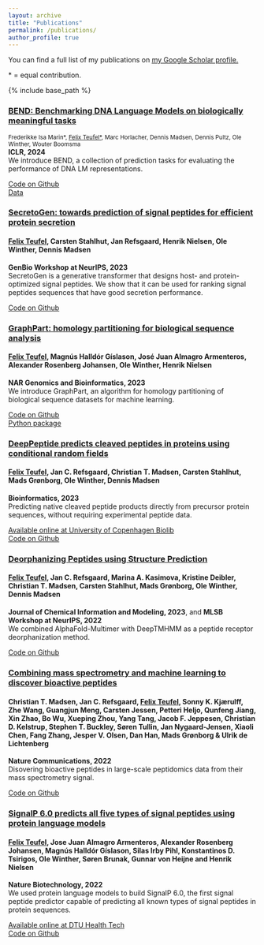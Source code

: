 ```yaml
---
layout: archive
title: "Publications"
permalink: /publications/
author_profile: true
---
```


You can find a full list of my publications on <u><a href="https://scholar.google.com/citations?hl=en&user=pO3M3xYAAAAJ">my Google Scholar profile</a>.</u>

\* = equal contribution.

{% include base_path %}

### [BEND: Benchmarking DNA Language Models on biologically meaningful tasks](https://arxiv.org/abs/2311.12570)
<small>Frederikke Isa Marin*, <u>Felix Teufel*</u>, Marc Horlacher, Dennis Madsen, Dennis Pultz, Ole Winther, Wouter Boomsma</small>  
**ICLR, 2024**  
We introduce BEND, a collection of prediction tasks for evaluating the performance of DNA LM representations.

[Code on Github](https://github.com/frederikkemarin/BEND)  
[Data](https://sid.erda.dk/cgi-sid/ls.py?share_id=aNQa0Oz2lY)  

### [SecretoGen: towards prediction of signal peptides for efficient protein secretion](https://openreview.net/forum?id=vXXEfmYsvS)
#### <u>Felix Teufel</u>, Carsten Stahlhut, Jan Refsgaard, Henrik Nielsen, Ole Winther, Dennis Madsen  
**GenBio Workshop at NeurIPS, 2023**  
SecretoGen is a generative transformer that designs host- and protein-optimized signal peptides. We show that it can be used for ranking signal peptides sequences that have good secretion performance.

[Code on Github](https://github.com/fteufel/SecretoGen)

### [GraphPart: homology partitioning for biological sequence analysis](https://academic.oup.com/nargab/article/5/4/lqad088/7318077)
#### <u>Felix Teufel</u>, Magnús Halldór Gíslason, José Juan Almagro Armenteros, Alexander Rosenberg Johansen, Ole Winther, Henrik Nielsen  
**NAR Genomics and Bioinformatics, 2023**  
We introduce GraphPart, an algorithm for homology partitioning of biological sequence datasets for machine learning.

[Code on Github](https://github.com/graph-part/graph-part)  
[Python package](https://pypi.org/project/graph-part/)

### [DeepPeptide predicts cleaved peptides in proteins using conditional random fields](https://doi.org/10.1093/bioinformatics/btad616)
#### <u>Felix Teufel</u>, Jan C. Refsgaard, Christian T. Madsen, Carsten Stahlhut, Mads Grønborg, Ole Winther, Dennis Madsen  
**Bioinformatics, 2023**  
Predicting native cleaved peptide products directly from precursor protein sequences, without requiring experimental peptide data.

[Available online at University of Copenhagen Biolib](https://biolib.com/KU/DeepPeptide/)  
[Code on Github](https://github.com/fteufel/deeppeptide/)


### [Deorphanizing Peptides using Structure Prediction](https://pubs.acs.org/doi/full/10.1021/acs.jcim.3c00378)
#### <u>Felix Teufel</u>, Jan C. Refsgaard, Marina A. Kasimova, Kristine Deibler, Christian T. Madsen, Carsten Stahlhut, Mads Grønborg, Ole Winther, Dennis Madsen  
**Journal of Chemical Information and Modeling, 2023**, and **MLSB Workshop at NeurIPS, 2022**  
We combined AlphaFold-Multimer with DeepTMHMM as a peptide receptor deorphanization method.

[Code on Github](https://github.com/fteufel/alphafold-peptide-receptors)

### [Combining mass spectrometry and machine learning to discover bioactive peptides](https://www.nature.com/articles/s41467-022-34031-z)
#### Christian T. Madsen, Jan C. Refsgaard, <u>Felix Teufel</u>, Sonny K. Kjærulff, Zhe Wang, Guangjun Meng, Carsten Jessen, Petteri Heljo, Qunfeng Jiang, Xin Zhao, Bo Wu, Xueping Zhou, Yang Tang, Jacob F. Jeppesen, Christian D. Kelstrup, Stephen T. Buckley, Søren Tullin, Jan Nygaard-Jensen, Xiaoli Chen, Fang Zhang, Jesper V. Olsen, Dan Han, Mads Grønborg & Ulrik de Lichtenberg  
**Nature Communications, 2022**  
Disovering bioactive peptides in large-scale peptidomics data from their mass spectrometry signal.

[Code on Github](https://github.com/jancr/ppv) 


### [SignalP 6.0 predicts all five types of signal peptides using protein language models](https://www.nature.com/articles/s41587-021-01156-3)
#### <u>Felix Teufel</u>, Jose Juan Almagro Armenteros, Alexander Rosenberg Johansen,  Magnús Halldór Gíslason, Silas Irby Pihl, Konstantinos D. Tsirigos, Ole Winther, Søren Brunak, Gunnar von Heijne and Henrik Nielsen  
**Nature Biotechnology, 2022**  
We used protein language models to build SignalP 6.0, the first signal peptide predictor capable of predicting all known types of signal peptides in protein sequences. 

[Available online at DTU Health Tech](https://services.healthtech.dtu.dk/service.php?SignalP-6.0)  
[Code on Github](https://github.com/fteufel/signalp-6.0) 

